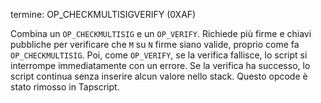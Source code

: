 termine: OP_CHECKMULTISIGVERIFY (0XAF)

Combina un `OP_CHECKMULTISIG` e un `OP_VERIFY`. Richiede più firme e chiavi pubbliche per verificare che `M` su `N` firme siano valide, proprio come fa `OP_CHECKMULTISIG`. Poi, come `OP_VERIFY`, se la verifica fallisce, lo script si interrompe immediatamente con un errore. Se la verifica ha successo, lo script continua senza inserire alcun valore nello stack. Questo opcode è stato rimosso in Tapscript.